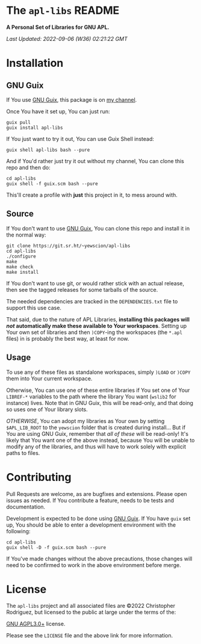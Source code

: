 

# The `apl-libs` README

**A Personal Set of Libraries for GNU APL.**

*Last Updated: 2022-09-06 (W36) 02:21:22 GMT*


# Installation


## GNU Guix

If You use [GNU Guix](https://guix.gnu.org/), this package 
is on [my channel](https://sr.ht/~yewscion/yewscion-guix-channel/).

Once You have it set up, You can just run:

    guix pull
    guix install apl-libs

If You just want to try it out, You can use Guix Shell instead:

    guix shell apl-libs bash --pure

And if You'd rather just try it out without my channel, You can clone this
repo and then do:

    cd apl-libs
    guix shell -f guix.scm bash --pure

This'll create a profile with **just** this project in it, to mess around with.


## Source

If You don't want to use [GNU Guix](https://guix.gnu.org/),
You can clone this repo and install it in the normal way:

    git clone https://git.sr.ht/~yewscion/apl-libs
    cd apl-libs
    ./configure
    make
    make check
    make install

If You don't want to use git, or would rather stick with an
actual release, then see the tagged releases for some tarballs
of the source.

The needed dependencies are tracked in the `DEPENDENCIES.txt` file
to support this use case.

That said, due to the nature of APL Libraries, **installing this packages will
*not* automatically make these available to Your workspaces**. Setting up Your
own set of libraries and then `)COPY`-ing the workspaces (the `*.apl` files)
in is probably the best way, at least for now.


## Usage

To use any of these files as standalone workspaces, simply `)LOAD` or `)COPY`
them into Your current workspace.

Otherwise, You can use one of these entire libraries if You set one of Your
`LIBREF-*` variables to the path where the library You want (`wslib2` for
instance) lives. Note that in GNU Guix, this will be read-only, and that
doing so uses one of Your library slots.

*OTHERWISE*, You can adopt my libraries as Your own by setting
`$APL_LIB_ROOT` to the `yewscion` folder that is created during install… But
if You are using GNU Guix, remember that *all of these* will be read-only!
It's likely that You want one of the above instead, because You will be
unable to modify any of the libraries, and thus will have to work solely with
explicit paths to files.


# Contributing

Pull Requests are welcome, as are bugfixes and extensions. Please open
issues as needed. If You contribute a feature, needs to be tests and
documentation.

Development is expected to be done using [GNU Guix](https://guix.gnu.org/).
If You have `guix` set up, You should be able to enter a development
environment with the following:

    cd apl-libs
    guix shell -D -f guix.scm bash --pure

If You've made changes without the above precautions, those changes will
need to be confirmed to work in the above environment before merge.


# License

The `apl-libs` project and all associated files are ©2022 Christopher
Rodriguez, but licensed to the public at large under the terms of the:

[GNU AGPL3.0+](https://www.gnu.org/licenses/agpl-3.0.html) license.

Please see the `LICENSE` file and the above link for more information.

